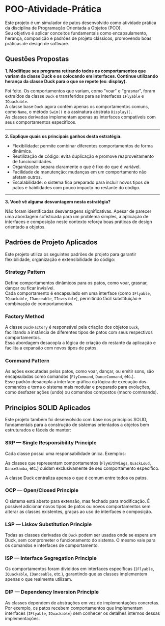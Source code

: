 # POO-Atividade-Prática

Este projeto é um simulador de patos desenvolvido como atividade prática da disciplina de Programação Orientada a Objetos (POO).  
Seu objetivo é aplicar conceitos fundamentais como encapsulamento, herança, composição e padrões de projeto clássicos, promovendo boas práticas de design de software.

## Questões Propostas

**1. Modifique seu programa retirando todos os comportamentos que variam da classe Duck e os colocando em interfaces. Continue utilizando herança da classe Duck para o que se repete (ex: display).**

Foi feito. Os comportamentos que variam, como "voar" e "grasnar", foram extraídos da classe `Duck` e transferidos para as interfaces `IFlyable` e `IQuackable`.  
A classe base `Duck` agora contém apenas os comportamentos comuns, como `Name`, o método `Swim()` e a assinatura abstrata `Display()`.  
As classes derivadas implementam apenas as interfaces compatíveis com seus comportamentos específicos.

---

**2. Explique quais os principais ganhos desta estratégia.**

- Flexibilidade: permite combinar diferentes comportamentos de forma dinâmica.
- Reutilização de código: evita duplicação e promove reaproveitamento de funcionalidades.
- Organização: separa claramente o que é fixo do que é variável.
- Facilidade de manutenção: mudanças em um comportamento não afetam outros.
- Escalabilidade: o sistema fica preparado para incluir novos tipos de patos e habilidades com pouco impacto no restante do código.

---

**3. Você vê alguma desvantagem nesta estratégia?**

Não foram identificadas desvantagens significativas. Apesar de parecer uma abordagem sofisticada para um problema simples, a aplicação de interfaces e composição neste contexto reforça boas práticas de design orientado a objetos.

## Padrões de Projeto Aplicados

Este projeto utiliza os seguintes padrões de projeto para garantir flexibilidade, organização e extensibilidade do código:

### Strategy Pattern
Define comportamentos dinâmicos para os patos, como voar, grasnar, dançar ou ficar invisível.  
Cada comportamento é encapsulado em uma interface (como `IFlyable`, `IQuackable`, `IDanceable`, `IInvisible`), permitindo fácil substituição e combinação de comportamentos.

### Factory Method
A classe `DuckFactory` é responsável pela criação dos objetos `Duck`, facilitando a instância de diferentes tipos de patos com seus respectivos comportamentos.  
Essa abordagem desacopla a lógica de criação do restante da aplicação e facilita a expansão com novos tipos de patos.

### Command Pattern
As ações executadas pelos patos, como voar, dançar, ou emitir sons, são encapsuladas como comandos (`FlyCommand`, `DanceCommand`, etc.).  
Esse padrão desacopla a interface gráfica da lógica de execução dos comandos e torna o sistema mais modular e preparado para evoluções, como desfazer ações (undo) ou comandos compostos (macro commands).

## Princípios SOLID Aplicados
Este projeto também foi desenvolvido com base nos princípios SOLID, fundamentais para a construção de sistemas orientados a objetos bem estruturados e fáceis de manter:

### SRP — Single Responsibility Principle
Cada classe possui uma responsabilidade única.
Exemplos:

As classes que representam comportamentos (`FlyWithWings`, `QuackLoud`, `DanceSamba`, etc.) cuidam exclusivamente de seu comportamento específico.

A classe Duck centraliza apenas o que é comum entre todos os patos.

### OCP — Open/Closed Principle
O sistema está aberto para extensão, mas fechado para modificação.
É possível adicionar novos tipos de patos ou novos comportamentos sem alterar as classes existentes, graças ao uso de interfaces e composição.

### LSP — Liskov Substitution Principle
Todas as classes derivadas de `Duck` podem ser usadas onde se espera um Duck, sem comprometer o funcionamento do sistema.
O mesmo vale para os comandos e interfaces de comportamento.

### ISP — Interface Segregation Principle
Os comportamentos foram divididos em interfaces específicas (`IFlyable`, `IQuackable`, `IDanceable`, etc.), garantindo que as classes implementem apenas o que realmente utilizam.

### DIP — Dependency Inversion Principle
As classes dependem de abstrações em vez de implementações concretas.
Por exemplo, os patos recebem comportamentos que implementam interfaces (`IFlyable`, `IQuackable`) sem conhecer os detalhes internos dessas implementações.
